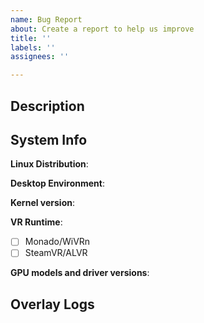 ```yaml
---
name: Bug Report
about: Create a report to help us improve
title: ''
labels: ''
assignees: ''

---
```


## Description
<!-- 
If this is a regression, please mention which version was working previously.
-->

## System Info
**Linux Distribution**: 

<!-- Paste output of `echo $XDG_CURRENT_DESKTOP`, optionally add version -->
**Desktop Environment**: 

<!-- Paste output of `uname -r` -->
**Kernel version**: 

**VR Runtime**:
- [ ] Monado/WiVRn
- [ ] SteamVR/ALVR

<!-- Run `vulkaninfo --summary` and paste the devices section from the bottom. -->
**GPU models and driver versions**: 

## Overlay Logs

<!-- Start the overlay once more with the following environment variables:
  RUST_BACKTRACE=full
  RUST_LOG=debug
If your issue is graphical or crash or freeze, also add:
  VK_INSTANCE_LAYERS=VK_LAYER_KHRONOS_validation

Be sure to go and reproduce the issue once more, after these have been set.

Upload the log file from: /tmp/wlx.log
-->

